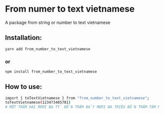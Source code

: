 # From numer to text vietnamese
A package from string or number to text vietnamese

## Installation:
```bash 
yarn add from_number_to_text_vietnamese
```
### or

```bash 
npm install from_number_to_text_vietnamese
```

## How to use:
```bash 
import { toTextVietnamese } from "from_number_to_text_vietnamese";
toTextVietnamese(123473485781)
# MỘT TRĂM HAI MƯƠI BA TỶ BỐN TRĂM BẢY MƯƠI BA TRIỆU BỐN TRĂM TÁM MƯƠI LĂM NGHÌN BẢY TRĂM TÁM MƯƠI MỐT 
```
